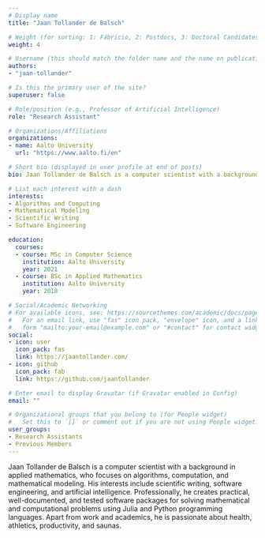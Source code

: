 ```yaml
---
# Display name
title: "Jaan Tollander de Balsch"

# Weight (for sorting: 1: Fabricio, 2: Postdocs, 3: Doctoral Candidates, 4: Research Assistants)
weight: 4

# Username (this should match the folder name and the name on publications)
authors:
- "jaan-tollander"

# Is this the primary user of the site?
superuser: false

# Role/position (e.g., Professor of Artificial Intelligence)
role: "Research Assistant"

# Organizations/Affiliations
organizations:
- name: Aalto University
  url: "https://www.aalto.fi/en"

# Short bio (displayed in user profile at end of posts)
bio: Jaan Tollander de Balsch is a computer scientist with a background in applied mathematics.

# List each interest with a dash
interests:
- Algorithms and Computing
- Mathematical Modeling
- Scientific Writing
- Software Engineering

education:
  courses:
  - course: MSc in Computer Science
    institution: Aalto University
    year: 2021
  - course: BSc in Applied Mathematics
    institution: Aalto University
    year: 2018

# Social/Academic Networking
# For available icons, see: https://sourcethemes.com/academic/docs/page-builder/#icons
#   For an email link, use "fas" icon pack, "envelope" icon, and a link in the
#   form "mailto:your-email@example.com" or "#contact" for contact widget.
social:
- icon: user
  icon_pack: fas
  link: https://jaantollander.com/
- icon: github
  icon_pack: fab
  link: https://github.com/jaantollander

# Enter email to display Gravatar (if Gravatar enabled in Config)
email: ""

# Organizational groups that you belong to (for People widget)
#   Set this to `[]` or comment out if you are not using People widget.
user_groups:
- Research Assistants
- Previous Members
---
```


Jaan Tollander de Balsch is a computer scientist with a background in applied mathematics, who focuses on algorithms, computation, and mathematical modeling. His interests include scientific writing, software engineering, and artificial intelligence. Professionally, he creates practical, well-documented, and tested software packages for solving mathematical and computational problems using Julia and Python programming languages. Apart from work and academics, he is passionate about health, athletics, productivity, and saunas.
